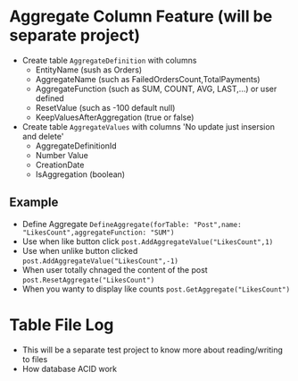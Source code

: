 ﻿# Aggregate Column Feature (will be separate project)
* Create table `AggregateDefinition` with columns
	* EntityName (sush as Orders)
	* AggregateName (such as FailedOrdersCount,TotalPayments)
	* AggregateFunction (such as SUM, COUNT, AVG, LAST,...) or user defined
	* ResetValue (such as -100 default null)
	* KeepValuesAfterAggregation (true or false)
* Create table `AggregateValues` with columns 'No update just insersion and delete'
	* AggregateDefinitionId
	* Number Value
	* CreationDate
	* IsAggregation (boolean)

## Example
* Define Aggregate `DefineAggregate(forTable: "Post",name: "LikesCount",aggregateFunction: "SUM")`
* Use when like button click `post.AddAggregateValue("LikesCount",1)`
* Use when unlike button clicked `post.AddAggregateValue("LikesCount",-1)`
* When user totally chnaged the content of the post `post.ResetAggregate("LikesCount")`
* When you wanty to display like counts `post.GetAggregate("LikesCount")`

# Table File Log
* This will be a separate test project to know more about reading/writing to files
* How database ACID work
